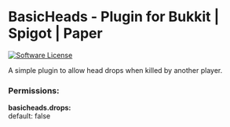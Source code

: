 # BasicHeads - Plugin for Bukkit | Spigot | Paper

[![Software License](http://img.shields.io/badge/License-MIT-brightgreen.svg?style=flat-square)](LICENSE)

A simple plugin to allow head drops when killed by another player.

### Permissions:

  **basicheads.drops:**  
      default: false
